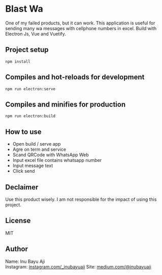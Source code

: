 # Blast Wa
One of my failed products, but it can work. This application is useful for sending many wa messages with cellphone numbers in excel. Build with Electron Js, Vue and Vuetify.

## Project setup
```
npm install
```

## Compiles and hot-reloads for development
```
npm run electron:serve
```

## Compiles and minifies for production
```
npm run electron:build
```

## How to use
- Open build / serve app
- Agre on term and service
- Scand QRCode with WhatsApp Web
- Input excel file contains whatsapp number
- Input message text
- Click send

## Declaimer
Use this product wisely. I am not responsible for the impact of using this project.

## License
MIT

## Author
Name: Inu Bayu Aji<br/>
Instagram: [instagram.com/_inubayuaji](https://instagram.com/_inubayuaji)
Site: [medium.com/@inubayuaji](https://medium.com/@inubayuaji)